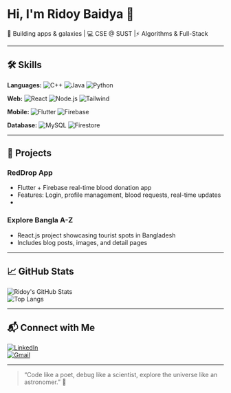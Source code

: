 # Hi, I'm Ridoy Baidya 👋

🚀 Building apps & galaxies | 💻 CSE @ SUST |⚡ Algorithms & Full-Stack

---

## 🛠 Skills

**Languages:** ![C++](https://img.shields.io/badge/C++-00599C?style=for-the-badge&logo=c%2B%2B&logoColor=white) ![Java](https://img.shields.io/badge/Java-007396?style=for-the-badge&logo=java&logoColor=white) ![Python](https://img.shields.io/badge/Python-3776AB?style=for-the-badge&logo=python&logoColor=white)  

**Web:** ![React](https://img.shields.io/badge/React-20232A?style=for-the-badge&logo=react&logoColor=61DAFB) ![Node.js](https://img.shields.io/badge/Node.js-339933?style=for-the-badge&logo=nodedotjs&logoColor=white) ![Tailwind](https://img.shields.io/badge/TailwindCSS-06B6D4?style=for-the-badge&logo=tailwind-css&logoColor=white)  

**Mobile:** ![Flutter](https://img.shields.io/badge/Flutter-02569B?style=for-the-badge&logo=flutter&logoColor=white) ![Firebase](https://img.shields.io/badge/Firebase-FFCA28?style=for-the-badge&logo=firebase&logoColor=black)  

**Database:** ![MySQL](https://img.shields.io/badge/MySQL-4479A1?style=for-the-badge&logo=mysql&logoColor=white) ![Firestore](https://img.shields.io/badge/Firestore-FFCA28?style=for-the-badge&logo=googlecloud&logoColor=black)

---

## 📂 Projects

### **RedDrop App**
- Flutter + Firebase real-time blood donation app  
- Features: Login, profile management, blood requests, real-time updates
- 
### **Explore Bangla A-Z**
- React.js project showcasing tourist spots in Bangladesh  
- Includes blog posts, images, and detail pages
---

## 📈 GitHub Stats

![Ridoy's GitHub Stats](https://github-readme-stats.vercel.app/api?username=ridoybaidya&show_icons=true&theme=tokyonight)  
![Top Langs](https://github-readme-stats.vercel.app/api/top-langs/?username=ridoybaidya&layout=compact&theme=tokyonight)

---

## 📬 Connect with Me

[![LinkedIn](https://img.shields.io/badge/LinkedIn-0A66C2?style=for-the-badge&logo=linkedin&logoColor=white)](https://www.linkedin.com/in/ridoy-baidya-60399328b/)  
[![Gmail](https://img.shields.io/badge/Gmail-D14836?style=for-the-badge&logo=gmail&logoColor=white)](mailto:ridoybaidya2@gmail.com)  

---


> “Code like a poet, debug like a scientist, explore the universe like an astronomer.” 🌌
